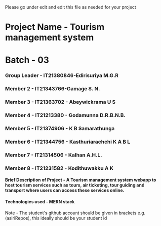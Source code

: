 Please go under edit and edit this file as needed for your project

# Project Name - Tourism management system
# Batch - 03
### Group Leader - IT21380846-Edirisuriya M.G.R
### Member 2 - IT21343766-Gamage S. N.
### Member 3 - IT21363702 - Abeywickrama U S
### Member 4 - IT21213380 - Godamunna D.R.B.N.B.
### Member 5 - IT21374906 - K B Samarathunga
### Member 6 - IT21344756 - Kasthuriarachchi K A B L
### Member 7 - IT21314506 - Kalhan A.H.L.
### Member 8 - IT21231582 - Kodithuwakku A K

#### Brief Description of Project - A Tourism management system webapp to host tourism services such as tours, air ticketing, tour guiding and transport where users can access these services online.
#### Technologies used - MERN stack

Note - The student's github account should be given in brackets e.g. (asiriRepos), this ideally should be your student id 

